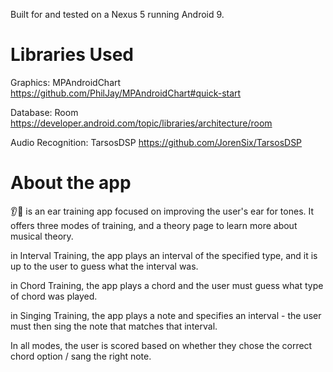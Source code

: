 Built for and tested on a Nexus 5 running Android 9.

# Libraries Used
Graphics: MPAndroidChart https://github.com/PhilJay/MPAndroidChart#quick-start

Database: Room https://developer.android.com/topic/libraries/architecture/room

Audio Recognition: TarsosDSP https://github.com/JorenSix/TarsosDSP

# About the app

👂🚂 is an ear training app focused on improving the user's ear for tones. It offers three modes of training, 
and a theory page to learn more about musical theory.

in Interval Training, the app plays an interval of the specified type, and it is up to the user to guess what the interval was.

in Chord Training, the app plays a chord and the user must guess what type of chord was played.

in Singing Training, the app plays a note and specifies an interval - the user must then sing the note that matches that interval.

In all modes, the user is scored based on whether they chose the correct chord option / sang the right note.

